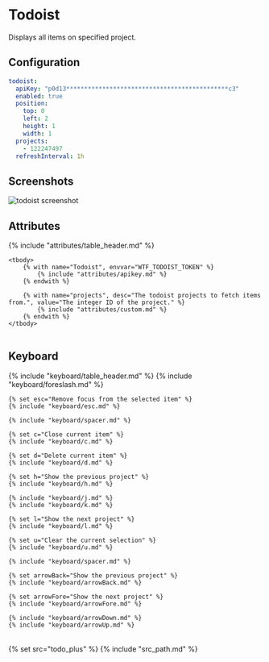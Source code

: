 # Todoist

Displays all items on specified project.

## Configuration

```yaml
todoist:
  apiKey: "p0d13*********************************************c3"
  enabled: true
  position:
    top: 0
    left: 2
    height: 1
    width: 1
  projects:
    - 122247497
  refreshInterval: 1h
```

## Screenshots

<img class="screenshot" src="/assets/modules/todoist.png" alt="todoist screenshot" />

## Attributes

<table>
    {% include "attributes/table_header.md" %}

    <tbody>
        {% with name="Todoist", envvar="WTF_TODOIST_TOKEN" %}
            {% include "attributes/apikey.md" %}
        {% endwith %}

        {% with name="projects", desc="The todoist projects to fetch items from.", value="The integer ID of the project." %}
            {% include "attributes/custom.md" %}
        {% endwith %}
    </tbody>
</table>

## Keyboard

<table>
  {% include "keyboard/table_header.md" %}

  <tbody>
    {% include "keyboard/foreslash.md" %}

    {% set esc="Remove focus from the selected item" %}
    {% include "keyboard/esc.md" %}

    {% include "keyboard/spacer.md" %}

    {% set c="Close current item" %}
    {% include "keyboard/c.md" %}

    {% set d="Delete current item" %}
    {% include "keyboard/d.md" %}

    {% set h="Show the previous project" %}
    {% include "keyboard/h.md" %}

    {% include "keyboard/j.md" %}
    {% include "keyboard/k.md" %}

    {% set l="Show the next project" %}
    {% include "keyboard/l.md" %}

    {% set u="Clear the current selection" %}
    {% include "keyboard/u.md" %}

    {% include "keyboard/spacer.md" %}

    {% set arrowBack="Show the previous project" %}
    {% include "keyboard/arrowBack.md" %}

    {% set arrowFore="Show the next project" %}
    {% include "keyboard/arrowFore.md" %}

    {% include "keyboard/arrowDown.md" %}
    {% include "keyboard/arrowUp.md" %}
  </tbody>
</table>

{% set src="todo_plus" %}
{% include "src_path.md" %}
